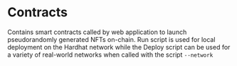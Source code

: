 # Contracts

Contains smart contracts called by web application to launch pseudorandomly generated NFTs on-chain. Run script is used for local deployment on the Hardhat network while the Deploy script can be used for a variety of real-world networks when called with the script `--network`
